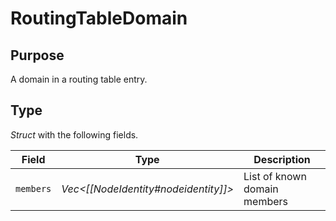 # RoutingTableDomain


## Purpose


A domain in a routing table entry.

## Type


*Struct* with the following fields.

| Field     | Type                       | Description                  |
|-----------|----------------------------|------------------------------|
| `members` | *Vec\<[[NodeIdentity#nodeidentity]]\>* | List of known domain members |
